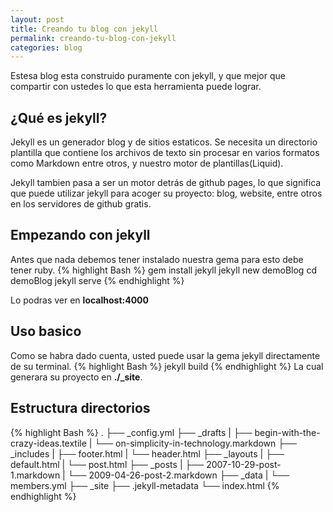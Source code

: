 ```yaml
---
layout: post
title: Creando tu blog con jekyll
permalink: creando-tu-blog-con-jekyll
categories: blog
---
```

Estesa blog esta construido puramente con jekyll, y que mejor que compartir con ustedes lo que esta herramienta puede lograr.

## ¿Qué es jekyll?
Jekyll es un generador blog y de sitios estaticos. Se necesita un directorio plantilla que contiene los archivos de
texto sin procesar en varios formatos como Markdown entre otros, y nuestro motor de plantillas(Liquid).

Jekyll tambien pasa a ser un motor detrás de github pages, lo que significa que puede utilizar jekyll para acoger su proyecto: blog, website, entre otros en los servidores de github gratis. 

## Empezando con jekyll
Antes que nada debemos tener instalado nuestra gema para esto debe tener ruby.
{% highlight Bash %}
gem install jekyll
jekyll new demoBlog
cd demoBlog
jekyll serve
{% endhighlight %}

Lo podras ver en **localhost:4000**

## Uso basico
Como se habra dado cuenta, usted puede usar la gema jekyll directamente de su terminal.
{% highlight Bash %}
jekyll build
{% endhighlight %}
La cual generara su proyecto en **./_site**.

## Estructura directorios

{% highlight Bash %}
.
├── _config.yml
├── _drafts
|   ├── begin-with-the-crazy-ideas.textile
|   └── on-simplicity-in-technology.markdown
├── _includes
|   ├── footer.html
|   └── header.html
├── _layouts
|   ├── default.html
|   └── post.html
├── _posts
|   ├── 2007-10-29-post-1.markdown
|   └── 2009-04-26-post-2.markdown
├── _data
|   └── members.yml
├── _site
├── .jekyll-metadata
└── index.html
{% endhighlight %}